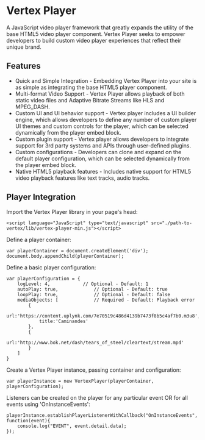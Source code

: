 # Vertex Player
A JavaScript video player framework that greatly expands the utility of the base HTML5 video player component.  Vertex Player seeks to empower developers to build custom video player experiences that reflect their unique brand.

## Features
- Quick and Simple Integration - Embedding Vertex Player into your site is as simple as integrating the base HTML5 player component.
- Multi-format Video Support - Vertex Player allows playback of both static video files and Adaptive Bitrate Streams like HLS and MPEG_DASH.
- Custom UI and UI behavior support - Vertex player includes a UI builder engine, which allows developers to define any number of custom player UI themes and custom controls for the player, which can be selected dynamically from the player embed block.
- Custom plugin support - Vertex player allows developers to integrate support for 3rd party systems and APIs through user-defined plugins.
- Custom configurations - Developers can clone and expand on the default player configuration, which can be selected dynamically from the player embed block.
- Native HTML5 playback features - Includes native support for HTML5 video playback features like text tracks, audio tracks.


## Player Integration
Import the Vertex Player library in your page's head:
```
<script language="JavaScript" type="text/javascript" src="./path-to-vertex/lib/vertex-player-min.js"></script>
```


Define a player container:
```
var playerContainer = document.createElement('div');
document.body.appendChild(playerContainer);
```


Define a basic player configuration:
```
var playerConfiguration = {
    logLevel: 4, 			// Optional - Default: 1
    autoPlay: true, 			// Optional - Default: true
    loopPlay: true, 			// Optional - Default: false
    mediaObjects: [ 			// Required - Default: Playback error
        {
            url:'https://content.uplynk.com/7e70519c486d4139b7473f8b5c4af7b0.m3u8',
            title:'Caminandes'
        },
        {
            url:'http://www.bok.net/dash/tears_of_steel/cleartext/stream.mpd'
        }
    ]
}
```


Create a Vertex Player instance, passing container and configuration:
```
var playerInstance = new VertexPlayer(playerContainer, playerConfiguration);
```


Listeners can be created on the player for any particular event OR for all events using 'OnInstanceEvents':
```
playerInstance.establishPlayerListenerWithCallback("OnInstanceEvents", function(event){
    console.log("EVENT", event.detail.data);
});
```

